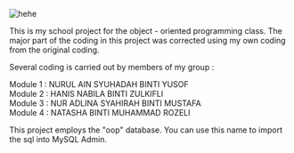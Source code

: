 ![hehe](https://user-images.githubusercontent.com/107118926/221419729-4bfc1b38-fd53-4b3b-8e2d-67aed3d7189b.png)

This is my school project for the object - oriented programming class. The major part of the coding in this project was corrected using my own coding from the original coding.

Several coding is carried out by members of my group :

Module 1 : NURUL AIN SYUHADAH BINTI YUSOF <br>
Module 2 : HANIS NABILA BINTI ZULKIFLI <br>
Module 3 : NUR ADLINA SYAHIRAH BINTI MUSTAFA <br>
Module 4 : NATASHA BINTI MUHAMMAD ROZELI


This project employs the "oop" database. You can use this name to import the sql into MySQL Admin.
